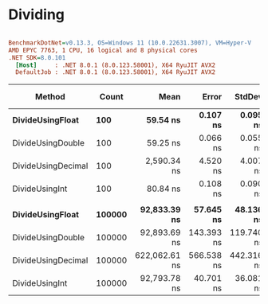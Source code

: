 # Dividing


``` ini

BenchmarkDotNet=v0.13.3, OS=Windows 11 (10.0.22631.3007), VM=Hyper-V
AMD EPYC 7763, 1 CPU, 16 logical and 8 physical cores
.NET SDK=8.0.101
  [Host]     : .NET 8.0.1 (8.0.123.58001), X64 RyuJIT AVX2
  DefaultJob : .NET 8.0.1 (8.0.123.58001), X64 RyuJIT AVX2


```
|             Method |  Count |          Mean |      Error |     StdDev | Ratio | RatioSD | Allocated | Alloc Ratio |
|------------------- |------- |--------------:|-----------:|-----------:|------:|--------:|----------:|------------:|
|   **DivideUsingFloat** |    **100** |      **59.54 ns** |   **0.107 ns** |   **0.095 ns** |  **1.00** |    **0.00** |         **-** |          **NA** |
|  DivideUsingDouble |    100 |      59.25 ns |   0.066 ns |   0.055 ns |  1.00 |    0.00 |         - |          NA |
| DivideUsingDecimal |    100 |   2,590.34 ns |   4.520 ns |   4.007 ns | 43.50 |    0.11 |         - |          NA |
|     DivideUsingInt |    100 |      80.84 ns |   0.108 ns |   0.090 ns |  1.36 |    0.00 |         - |          NA |
|                    |        |               |            |            |       |         |           |             |
|   **DivideUsingFloat** | **100000** |  **92,833.39 ns** |  **57.645 ns** |  **48.136 ns** |  **1.00** |    **0.00** |         **-** |          **NA** |
|  DivideUsingDouble | 100000 |  92,893.69 ns | 143.393 ns | 119.740 ns |  1.00 |    0.00 |         - |          NA |
| DivideUsingDecimal | 100000 | 622,062.61 ns | 566.538 ns | 442.316 ns |  6.70 |    0.01 |         - |          NA |
|     DivideUsingInt | 100000 |  92,793.78 ns |  40.701 ns |  36.081 ns |  1.00 |    0.00 |         - |          NA |
